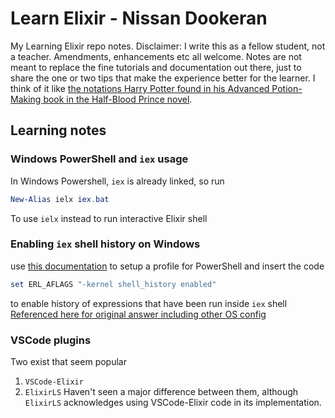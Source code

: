 # Learn Elixir - Nissan Dookeran

My Learning Elixir repo notes. Disclaimer: I write this as a fellow student, not a teacher. Amendments, enhancements etc all welcome. Notes are not meant to replace the fine tutorials and documentation out there, just to share the one or two tips that make the experience better for the learner. I think of it like [the notations Harry Potter found in his Advanced Potion-Making book in the Half-Blood Prince novel](https://harrypotter.fandom.com/wiki/Severus_Snape%27s_copy_of_Advanced_Potion-Making).
## Learning notes

### Windows PowerShell and ```iex``` usage
In Windows Powershell, `iex` is already linked, so run

```PowerShell
New-Alias ielx iex.bat
```

To use `ielx` instead to run interactive Elixir shell

### Enabling `iex` shell history on Windows
use [this documentation](https://docs.microsoft.com/en-us/powershell/module/microsoft.powershell.core/about/about_profiles?view=powershell-6) to setup a profile for PowerShell and insert the code
```PowerShell
set ERL_AFLAGS "-kernel shell_history enabled"
```
to enable history of expressions that have been run inside `iex` shell [Referenced here for original answer including other OS config](https://stackoverflow.com/questions/45405070/how-do-i-save-iex-history)


### VSCode plugins ###
Two exist that seem popular 
1. ```VSCode-Elixir```
2. ```ElixirLS```
Haven't seen a major difference between them, although ```ElixirLS``` acknowledges using VSCode-Elixir code in its implementation. 